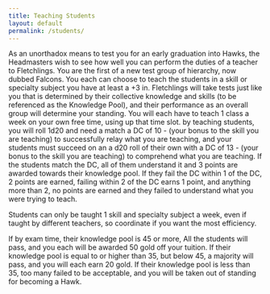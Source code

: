 ```yaml
---
title: Teaching Students
layout: default
permalink: /students/
---
```

As an unorthadox means to test you for an early graduation into Hawks, the Headmasters wish to see how well you can perform the duties of a teacher to Fletchlings. You are the first of a new test group of hierarchy, now dubbed Falcons. You each can choose to teach the students in a skill or specialty subject you have at least a +3 in. Fletchlings will take tests just like you that is determined by their collective knowledge and skills (to be referenced as the Knowledge Pool), and their performance as an overall group will determine your standing. You will each have to teach 1 class a week on your own free time, using up that time slot. by teaching students, you will roll 1d20 and need a match a DC of 10 - (your bonus to the skill you are teaching) to successfully relay what you are teaching, and your students must succeed on an a d20 roll of their own with a DC of 13 - (your bonus to the skill you are teaching) to comprehend what you are teaching. If the students match the DC, all of them understand it and 3 points are awarded towards their knowledge pool. If they fail the DC within 1 of the DC, 2 points are earned, failing within 2 of the DC earns 1 point, and anything more than 2, no points are earned and they failed to understand what you were trying to teach.

Students can only be taught 1 skill and specialty subject a week, even if taught by different teachers, so coordinate if you want the most efficiency.

If by exam time, their knowledge pool is 45 or more, All the students will pass, and you each will be awarded 50 gold off your tuition. If their knowledge pool is equal to or higher than 35, but below 45, a majority will pass, and you will each earn 20 gold. If their knowledge pool is less than 35, too many failed to be acceptable, and you will be taken out of standing for becoming a Hawk.
